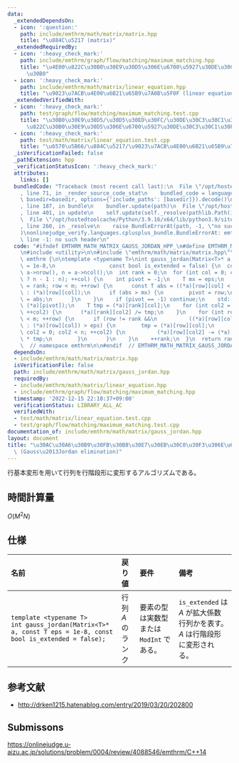 ```yaml
---
data:
  _extendedDependsOn:
  - icon: ':question:'
    path: include/emthrm/math/matrix/matrix.hpp
    title: "\u884C\u5217 (matrix)"
  _extendedRequiredBy:
  - icon: ':heavy_check_mark:'
    path: include/emthrm/graph/flow/matching/maximum_matching.hpp
    title: "\u4E00\u822C\u30B0\u30E9\u30D5\u306E\u6700\u5927\u30DE\u30C3\u30C1\u30F3\
      \u30B0"
  - icon: ':heavy_check_mark:'
    path: include/emthrm/math/matrix/linear_equation.hpp
    title: "\u9023\u7ACB\u4E00\u6B21\u65B9\u7A0B\u5F0F (linear equation)"
  _extendedVerifiedWith:
  - icon: ':heavy_check_mark:'
    path: test/graph/flow/matching/maximum_matching.test.cpp
    title: "\u30B0\u30E9\u30D5/\u30D5\u30ED\u30FC/\u30DE\u30C3\u30C1\u30F3\u30B0/\u4E00\
      \u822C\u30B0\u30E9\u30D5\u306E\u6700\u5927\u30DE\u30C3\u30C1\u30F3\u30B0"
  - icon: ':heavy_check_mark:'
    path: test/math/matrix/linear_equation.test.cpp
    title: "\u6570\u5B66/\u884C\u5217/\u9023\u7ACB\u4E00\u6B21\u65B9\u7A0B\u5F0F"
  _isVerificationFailed: false
  _pathExtension: hpp
  _verificationStatusIcon: ':heavy_check_mark:'
  attributes:
    links: []
  bundledCode: "Traceback (most recent call last):\n  File \"/opt/hostedtoolcache/Python/3.9.16/x64/lib/python3.9/site-packages/onlinejudge_verify/documentation/build.py\"\
    , line 71, in _render_source_code_stat\n    bundled_code = language.bundle(stat.path,\
    \ basedir=basedir, options={'include_paths': [basedir]}).decode()\n  File \"/opt/hostedtoolcache/Python/3.9.16/x64/lib/python3.9/site-packages/onlinejudge_verify/languages/cplusplus.py\"\
    , line 187, in bundle\n    bundler.update(path)\n  File \"/opt/hostedtoolcache/Python/3.9.16/x64/lib/python3.9/site-packages/onlinejudge_verify/languages/cplusplus_bundle.py\"\
    , line 401, in update\n    self.update(self._resolve(pathlib.Path(included), included_from=path))\n\
    \  File \"/opt/hostedtoolcache/Python/3.9.16/x64/lib/python3.9/site-packages/onlinejudge_verify/languages/cplusplus_bundle.py\"\
    , line 260, in _resolve\n    raise BundleErrorAt(path, -1, \"no such header\"\
    )\nonlinejudge_verify.languages.cplusplus_bundle.BundleErrorAt: emthrm/math/matrix/matrix.hpp:\
    \ line -1: no such header\n"
  code: "#ifndef EMTHRM_MATH_MATRIX_GAUSS_JORDAN_HPP_\n#define EMTHRM_MATH_MATRIX_GAUSS_JORDAN_HPP_\n\
    \n#include <utility>\n\n#include \"emthrm/math/matrix/matrix.hpp\"\n\nnamespace\
    \ emthrm {\n\ntemplate <typename T>\nint gauss_jordan(Matrix<T>* a, const T eps\
    \ = 1e-8,\n                 const bool is_extended = false) {\n  const int m =\
    \ a->nrow(), n = a->ncol();\n  int rank = 0;\n  for (int col = 0; col < (is_extended\
    \ ? n - 1 : n); ++col) {\n    int pivot = -1;\n    T mx = eps;\n    for (int row\
    \ = rank; row < m; ++row) {\n      const T abs = ((*a)[row][col] < 0 ? -(*a)[row][col]\
    \ : (*a)[row][col]);\n      if (abs > mx) {\n        pivot = row;\n        mx\
    \ = abs;\n      }\n    }\n    if (pivot == -1) continue;\n    std::swap((*a)[rank],\
    \ (*a)[pivot]);\n    T tmp = (*a)[rank][col];\n    for (int col2 = 0; col2 < n;\
    \ ++col2) {\n      (*a)[rank][col2] /= tmp;\n    }\n    for (int row = 0; row\
    \ < m; ++row) {\n      if (row != rank &&\n          ((*a)[row][col] < 0 ? -(*a)[row][col]\
    \ : (*a)[row][col]) > eps) {\n        tmp = (*a)[row][col];\n        for (int\
    \ col2 = 0; col2 < n; ++col2) {\n          (*a)[row][col2] -= (*a)[rank][col2]\
    \ * tmp;\n        }\n      }\n    }\n    ++rank;\n  }\n  return rank;\n}\n\n}\
    \  // namespace emthrm\n\n#endif  // EMTHRM_MATH_MATRIX_GAUSS_JORDAN_HPP_\n"
  dependsOn:
  - include/emthrm/math/matrix/matrix.hpp
  isVerificationFile: false
  path: include/emthrm/math/matrix/gauss_jordan.hpp
  requiredBy:
  - include/emthrm/math/matrix/linear_equation.hpp
  - include/emthrm/graph/flow/matching/maximum_matching.hpp
  timestamp: '2022-12-15 22:18:37+09:00'
  verificationStatus: LIBRARY_ALL_AC
  verifiedWith:
  - test/math/matrix/linear_equation.test.cpp
  - test/graph/flow/matching/maximum_matching.test.cpp
documentation_of: include/emthrm/math/matrix/gauss_jordan.hpp
layout: document
title: "\u30AC\u30A6\u30B9\u30FB\u30B8\u30E7\u30EB\u30C0\u30F3\u306E\u6D88\u53BB\u6CD5\
  \ (Gauss\u2013Jordan elimination)"
---
```


行基本変形を用いて行列を行階段形に変形するアルゴリズムである。


## 時間計算量

$O(M^2 N)$


## 仕様

|名前|戻り値|要件|備考|
|:--|:--|:--|:--|
|`template <typename T>`<br>`int gauss_jordan(Matrix<T>* a, const T eps = 1e-8, const bool is_extended = false);`|行列 $A$ のランク|要素の型は実数型または `ModInt` である。|`is_extended` は $A$ が拡大係数行列かを表す。<br>$A$ は行階段形に変形される。|


## 参考文献

- http://drken1215.hatenablog.com/entry/2019/03/20/202800


## Submissons

https://onlinejudge.u-aizu.ac.jp/solutions/problem/0004/review/4088546/emthrm/C++14
